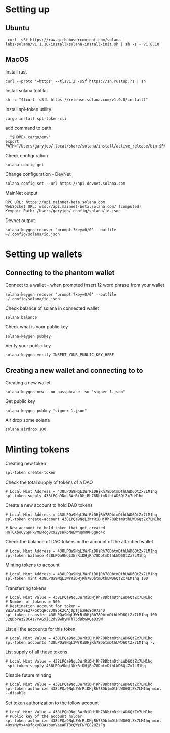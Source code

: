 # Setting up

## Ubuntu
```
 curl -sSf https://raw.githubusercontent.com/solana-labs/solana/v1.1.10/install/solana-install-init.sh | sh -s - v1.8.10
```

## MacOS
Install rust
```
curl --proto '=https' --tlsv1.2 -sSf https://sh.rustup.rs | sh
```

Install solana tool kit
```
sh -c "$(curl -sSfL https://release.solana.com/v1.9.0/install)"
```

Install spl-token utility
```
cargo install spl-token-cli
```

add command to path
```
. "$HOME/.cargo/env"
export PATH="/Users/garyjob/.local/share/solana/install/active_release/bin:$PATH"
```

Check configuration
```
solana config get
```

Change configuration - DevNet
```
solana config set --url https://api.devnet.solana.com
```

  MainNet output
  ```
  RPC URL: https://api.mainnet-beta.solana.com 
  WebSocket URL: wss://api.mainnet-beta.solana.com/ (computed)
  Keypair Path: /Users/garyjob/.config/solana/id.json 
  ```

  Devnet output
  ```
  solana-keygen recover 'prompt:?key=0/0' --outfile ~/.config/solana/id.json
  ```


# Setting up wallets

## Connecting to the phantom wallet
Connect to a wallet - when prompted insert 12 word phrase from your wallet
```
solana-keygen recover 'prompt:?key=0/0' --outfile ~/.config/solana/id.json
```

Check balance of solana in connected wallet
```
solana balance
```

Check what is your public key
```
solana-keygen pubkey
```


Verify your public key
```
solana-keygen verify INSERT_YOUR_PUBLIC_KEY_HERE
```

## Creating a new wallet and connecting to to
Creating a new wallet
```
solana-keygen new --no-passphrase -so "signer-1.json"
```

Get public key 
```
solana-keygen pubkey "signer-1.json"
```

Air drop some solana
```
solana airdrop 100
```


# Minting tokens 
Creating new token
```
spl-token create-token
```

Check the total supply of tokens of a DAO
```
# Local Mint Address = 438LPQa9NqL3WrRiDHjRh78DbtmDthLWD6QtZx7LM1hq
spl-token supply 438LPQa9NqL3WrRiDHjRh78DbtmDthLWD6QtZx7LM1hq

```

Create a new account to hold DAO tokens
```
# Local Mint Address = 438LPQa9NqL3WrRiDHjRh78DbtmDthLWD6QtZx7LM1hq
spl-token create-account 438LPQa9NqL3WrRiDHjRh78DbtmDthLWD6QtZx7LM1hq

# New account to hold token that got created HnTCXboCyGpFkvMERcg8x92ysHkpNeEWnqnRKH5gHc4x
```

Check the balance of DAO tokens in the account of the attached wallet
```
# Local Mint Address = 438LPQa9NqL3WrRiDHjRh78DbtmDthLWD6QtZx7LM1hq
spl-token balance 438LPQa9NqL3WrRiDHjRh78DbtmDthLWD6QtZx7LM1hq
```

Minting tokens to account
```
# Local Mint Address = 438LPQa9NqL3WrRiDHjRh78DbtmDthLWD6QtZx7LM1hq
spl-token mint 438LPQa9NqL3WrRiDHjRh78DbtmDthLWD6QtZx7LM1hq 100
```

Transferring tokens
```
# Local Mint Value = 438LPQa9NqL3WrRiDHjRh78DbtmDthLWD6QtZx7LM1hq
# Number of tokens = 500
# Destination account for token = BWxAEUCX9E27FGKtqHc2J88pk2CAjDpTjbzHo8d97Z4D
spl-token transfer 438LPQa9NqL3WrRiDHjRh78DbtmDthLWD6QtZx7LM1hq 100 J2QDpPWz28C4z7rAGxiC2dV9whyMThT3dBbGKQeD3SW
```

List all the accounts for this token
```
# Local Mint Value = 438LPQa9NqL3WrRiDHjRh78DbtmDthLWD6QtZx7LM1hq
spl-token accounts 438LPQa9NqL3WrRiDHjRh78DbtmDthLWD6QtZx7LM1hq -v
```

List supply of all these tokens
```
# Local Mint Value = 438LPQa9NqL3WrRiDHjRh78DbtmDthLWD6QtZx7LM1hq
 spl-token supply 438LPQa9NqL3WrRiDHjRh78DbtmDthLWD6QtZx7LM1hq
```

Disable future minting
```
# Local Mint Value = 438LPQa9NqL3WrRiDHjRh78DbtmDthLWD6QtZx7LM1hq
spl-token authorize 438LPQa9NqL3WrRiDHjRh78DbtmDthLWD6QtZx7LM1hq mint --disable
```

Set token authorization to the follow account
```
# Local Mint Value = 438LPQa9NqL3WrRiDHjRh78DbtmDthLWD6QtZx7LM1hq
# Public key of the account holder
spl-token authorize 438LPQa9NqL3WrRiDHjRh78DbtmDthLWD6QtZx7LM1hq mint 48xsMyMx4nDfgxyB8AspumVaeART3cQWzFwYE82UZsFg
```